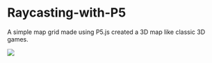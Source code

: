 # Raycasting-with-P5


A simple map grid made using P5.js
created a 3D map like classic 3D games.

![](Raycasted.gif)
